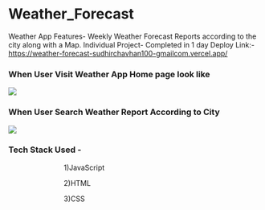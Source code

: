 # Weather_Forecast
Weather App Features- Weekly Weather Forecast Reports according to the city along with a Map. Individual Project- Completed in 1 day    Deploy Link:- https://weather-forecast-sudhirchavhan100-gmailcom.vercel.app/

<h3>When User Visit Weather App Home page look like</h3>
<!-- ![Screenshot (137)](https://user-images.githubusercontent.com/97445870/165687013-ba897e8c-3ec1-470f-a013-2d737d78f1ea.png) -->
<img src="https://user-images.githubusercontent.com/97445870/165687013-ba897e8c-3ec1-470f-a013-2d737d78f1ea.png"/>

<h3>When User Search Weather Report According to City </h3>
<!-- ![Screenshot (136)](https://user-images.githubusercontent.com/97445870/165687283-bb1157b5-4ea6-4900-8cbd-ab218170eef6.png) -->
<img src="https://user-images.githubusercontent.com/97445870/165687283-bb1157b5-4ea6-4900-8cbd-ab218170eef6.png"/>
<h3>Tech Stack Used -</h3> 
  <p> &nbsp &nbsp &nbsp &nbsp &nbsp &nbsp &nbsp &nbsp &nbsp  &nbsp &nbsp &nbsp &nbsp &nbsp 1)JavaScript</p> 
  <p> &nbsp &nbsp &nbsp &nbsp &nbsp &nbsp &nbsp &nbsp &nbsp  &nbsp &nbsp &nbsp &nbsp &nbsp  2)HTML</p> 
  <p> &nbsp &nbsp &nbsp &nbsp &nbsp &nbsp &nbsp &nbsp &nbsp   &nbsp &nbsp &nbsp &nbsp &nbsp 3)CSS</p> 
